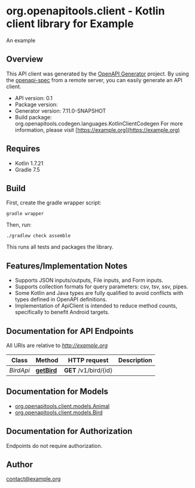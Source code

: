 # org.openapitools.client - Kotlin client library for Example

An example

## Overview
This API client was generated by the [OpenAPI Generator](https://openapi-generator.tech) project.  By using the [openapi-spec](https://github.com/OAI/OpenAPI-Specification) from a remote server, you can easily generate an API client.

- API version: 0.1
- Package version: 
- Generator version: 7.11.0-SNAPSHOT
- Build package: org.openapitools.codegen.languages.KotlinClientCodegen
For more information, please visit [https://example.org](https://example.org)

## Requires

* Kotlin 1.7.21
* Gradle 7.5

## Build

First, create the gradle wrapper script:

```
gradle wrapper
```

Then, run:

```
./gradlew check assemble
```

This runs all tests and packages the library.

## Features/Implementation Notes

* Supports JSON inputs/outputs, File inputs, and Form inputs.
* Supports collection formats for query parameters: csv, tsv, ssv, pipes.
* Some Kotlin and Java types are fully qualified to avoid conflicts with types defined in OpenAPI definitions.
* Implementation of ApiClient is intended to reduce method counts, specifically to benefit Android targets.

<a id="documentation-for-api-endpoints"></a>
## Documentation for API Endpoints

All URIs are relative to *http://example.org*

| Class | Method | HTTP request | Description |
| ------------ | ------------- | ------------- | ------------- |
| *BirdApi* | [**getBird**](docs/BirdApi.md#getbird) | **GET** /v1/bird/{id} |  |


<a id="documentation-for-models"></a>
## Documentation for Models

 - [org.openapitools.client.models.Animal](docs/Animal.md)
 - [org.openapitools.client.models.Bird](docs/Bird.md)


<a id="documentation-for-authorization"></a>
## Documentation for Authorization

Endpoints do not require authorization.



## Author

contact@example.org

